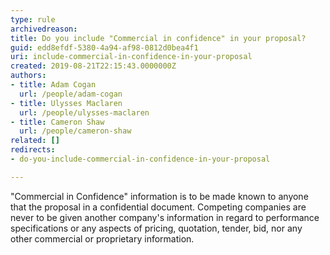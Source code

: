 ```yaml
---
type: rule
archivedreason: 
title: Do you include "Commercial in confidence" in your proposal?
guid: edd8efdf-5380-4a94-af98-0812d0bea4f1
uri: include-commercial-in-confidence-in-your-proposal
created: 2019-08-21T22:15:43.0000000Z
authors:
- title: Adam Cogan
  url: /people/adam-cogan
- title: Ulysses Maclaren
  url: /people/ulysses-maclaren
- title: Cameron Shaw
  url: /people/cameron-shaw
related: []
redirects:
- do-you-include-commercial-in-confidence-in-your-proposal

---
```


"Commercial in Confidence" information is to be made known to anyone that the proposal in a confidential document. Competing companies are never to be given another company's information in regard to performance specifications or any aspects of pricing, quotation, tender, bid, nor any other commercial or proprietary information.

<!--endintro-->
